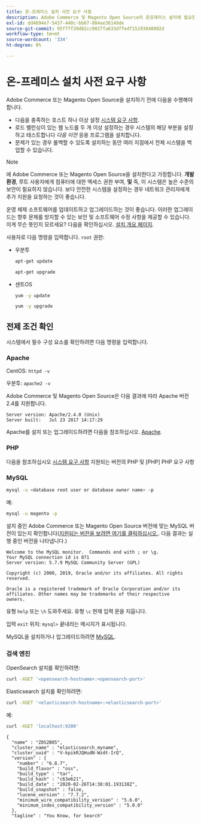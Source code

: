```yaml
---
title: 온-프레미스 설치 사전 요구 사항
description: Adobe Commerce 및 Magento Open Source의 온프레미스 설치에 필요한 소프트웨어 종속성에 대해 자세히 알아봅니다.
exl-id: dd4694e7-5437-440c-bb67-804ae36149de
source-git-commit: 95ffff39d82cc9027fa633dffedf15193040802d
workflow-type: tm+mt
source-wordcount: '334'
ht-degree: 0%

---
```


# 온-프레미스 설치 사전 요구 사항

Adobe Commerce 또는 Magento Open Source을 설치하기 전에 다음을 수행해야 합니다.

* 다음을 충족하는 호스트 하나 이상 설정 [시스템 요구 사항](../system-requirements.md).
* 로드 밸런싱이 있는 웹 노드를 두 개 이상 설정하는 경우 시스템의 해당 부분을 설정하고 테스트합니다 _다음 이전_ 응용 프로그램을 설치합니다.
* 문제가 있는 경우 롤백할 수 있도록 설치하는 동안 여러 지점에서 전체 시스템을 백업할 수 있습니다.

>[!NOTE]
>
>에 Adobe Commerce 또는 Magento Open Source을 설치한다고 가정합니다. **개발 환경**, 루트 사용자에게 컴퓨터에 대한 액세스 권한 부여, **및** 즉, 이 시스템은 높은 수준의 보안이 필요하지 않습니다. 보다 안전한 시스템을 설정하는 경우 네트워크 관리자에게 추가 지원을 요청하는 것이 좋습니다.

운영 체제 소프트웨어를 업데이트하고 업그레이드하는 것이 좋습니다. 이러한 업그레이드는 향후 문제를 방지할 수 있는 보안 및 소프트웨어 수정 사항을 제공할 수 있습니다. 이게 무슨 뜻인지 모르세요? 다음을 확인하십시오. [설치 개요 페이지](../overview.md).

사용자로 다음 명령을 입력합니다. `root` 권한:

* 우분투

   ```bash
   apt-get update
   ```

   ```bash
   apt-get upgrade
   ```

* 센트OS

   ```bash
   yum -y update
   ```

   ```bash
   yum -y upgrade
   ```

## 전제 조건 확인

시스템에서 필수 구성 요소를 확인하려면 다음 명령을 입력합니다.

### Apache

CentOS: `httpd -v`

우분투: `apache2 -v`

Adobe Commerce 및 Magento Open Source은 다음 결과에 따라 Apache 버전 2.4를 지원합니다.

```terminal
Server version: Apache/2.4.0 (Unix)
Server built:   Jul 23 2017 14:17:29
```

Apache를 설치 또는 업그레이드하려면 다음을 참조하십시오. [Apache](web-server/apache.md).

### PHP

다음을 참조하십시오 [시스템 요구 사항](../system-requirements.md) 지원되는 버전의 PHP 및 [PHP] PHP 요구 사항

### MySQL

```bash
mysql -u <database root user or database owner name> -p
```

예:

```bash
mysql -u magento -p
```

설치 중인 Adobe Commerce 또는 Magento Open Source 버전에 맞는 MySQL 버전이 있는지 확인합니다([지원되는 버전을 보려면 여기를 클릭하십시오.](../system-requirements.md). 다음 결과는 실행 중인 버전을 나타냅니다.)

```terminal
Welcome to the MySQL monitor.  Commands end with ; or \g.
Your MySQL connection id is 871
Server version: 5.7.9 MySQL Community Server (GPL)

Copyright (c) 2000, 2019, Oracle and/or its affiliates. All rights reserved.

Oracle is a registered trademark of Oracle Corporation and/or its
affiliates. Other names may be trademarks of their respective
owners.
```

유형 `help` 또는 `\h` 도와주세요. 유형 `\c` 현재 입력 문을 지웁니다.

입력 `exit` 위치: `mysql>` 끝내라는 메시지가 표시됩니다.

MySQL을 설치하거나 업그레이드하려면 [MySQL](database/mysql.md).

### 검색 엔진

OpenSearch 설치를 확인하려면:

```bash
curl -XGET '<opensearch-hostname>:<opensearch-port>'
```

Elasticsearch 설치를 확인하려면:

```bash
curl -XGET '<elasticsearch-hostname>:<elasticsearch-port>'
```

예:

```bash
curl -XGET 'localhost:9200'
```

```terminal
{
  "name" : "Z0S2B05",
  "cluster_name" : "elasticsearch_myname",
  "cluster_uuid" : "V-kpikRJQHudN-Wzdt-IrQ",
  "version" : {
    "number" : "6.8.7",
    "build_flavor" : "oss",
    "build_type" : "tar",
    "build_hash" : "c63e621",
    "build_date" : "2020-02-26T14:38:01.193138Z",
    "build_snapshot" : false,
    "lucene_version" : "7.7.2",
    "minimum_wire_compatibility_version" : "5.6.0",
    "minimum_index_compatibility_version" : "5.0.0"
  },
  "tagline" : "You Know, for Search"
```
